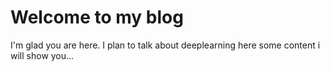 # Welcome to my blog

I'm glad you are here. I plan to talk about deeplearning
here some content i will show you...
